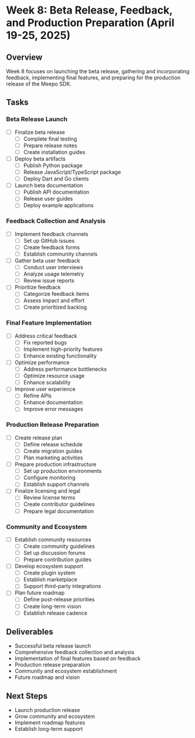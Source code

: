 # Week 8: Beta Release, Feedback, and Production Preparation (April 19-25, 2025)

## Overview
Week 8 focuses on launching the beta release, gathering and incorporating feedback, implementing final features, and preparing for the production release of the Meepo SDK.

## Tasks

### Beta Release Launch
- [ ] Finalize beta release
  - [ ] Complete final testing
  - [ ] Prepare release notes
  - [ ] Create installation guides
- [ ] Deploy beta artifacts
  - [ ] Publish Python package
  - [ ] Release JavaScript/TypeScript package
  - [ ] Deploy Dart and Go clients
- [ ] Launch beta documentation
  - [ ] Publish API documentation
  - [ ] Release user guides
  - [ ] Deploy example applications

### Feedback Collection and Analysis
- [ ] Implement feedback channels
  - [ ] Set up GitHub issues
  - [ ] Create feedback forms
  - [ ] Establish community channels
- [ ] Gather beta user feedback
  - [ ] Conduct user interviews
  - [ ] Analyze usage telemetry
  - [ ] Review issue reports
- [ ] Prioritize feedback
  - [ ] Categorize feedback items
  - [ ] Assess impact and effort
  - [ ] Create prioritized backlog

### Final Feature Implementation
- [ ] Address critical feedback
  - [ ] Fix reported bugs
  - [ ] Implement high-priority features
  - [ ] Enhance existing functionality
- [ ] Optimize performance
  - [ ] Address performance bottlenecks
  - [ ] Optimize resource usage
  - [ ] Enhance scalability
- [ ] Improve user experience
  - [ ] Refine APIs
  - [ ] Enhance documentation
  - [ ] Improve error messages

### Production Release Preparation
- [ ] Create release plan
  - [ ] Define release schedule
  - [ ] Create migration guides
  - [ ] Plan marketing activities
- [ ] Prepare production infrastructure
  - [ ] Set up production environments
  - [ ] Configure monitoring
  - [ ] Establish support channels
- [ ] Finalize licensing and legal
  - [ ] Review license terms
  - [ ] Create contributor guidelines
  - [ ] Prepare legal documentation

### Community and Ecosystem
- [ ] Establish community resources
  - [ ] Create community guidelines
  - [ ] Set up discussion forums
  - [ ] Prepare contribution guides
- [ ] Develop ecosystem support
  - [ ] Create plugin system
  - [ ] Establish marketplace
  - [ ] Support third-party integrations
- [ ] Plan future roadmap
  - [ ] Define post-release priorities
  - [ ] Create long-term vision
  - [ ] Establish release cadence

## Deliverables
- Successful beta release launch
- Comprehensive feedback collection and analysis
- Implementation of final features based on feedback
- Production release preparation
- Community and ecosystem establishment
- Future roadmap and vision

## Next Steps
- Launch production release
- Grow community and ecosystem
- Implement roadmap features
- Establish long-term support
